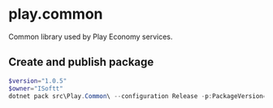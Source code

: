# play.common
Common library used by Play Economy services.

## Create and publish package
```powershell
$version="1.0.5"
$owner="ISoftt"
dotnet pack src\Play.Common\ --configuration Release -p:PackageVersion=$version -p:RepositoryUrl=https://github.com/$owner/play.common -o ..\packages
```
